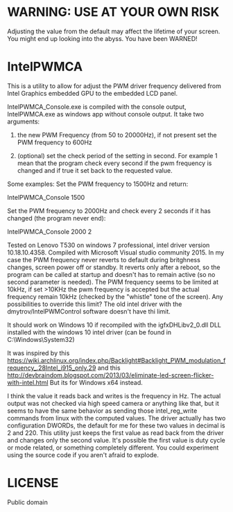 # WARNING: USE AT YOUR OWN RISK
Adjusting the value from the default may affect the lifetime of your screen.  You might end up looking into the abyss.  You have been WARNED!

# IntelPWMCA
This is a utility to allow for adjust the PWM driver frequency delivered from Intel Graphics embedded GPU to the embedded LCD panel.

IntelPWMCA_Console.exe is compiled with the console output, IntelPWMCA.exe as windows app without console output.
It take two arguments:

1) the new PWM Frequency (from 50 to 20000Hz), if not present set the PWM frequency to 600Hz

2) (optional) set the check period of the setting in second. For example 1 mean that the program check every second if the pwm frequency is changed and if true it set back to the requested value.

Some examples:
Set the PWM frequency to 1500Hz and return:

IntelPWMCA_Console 1500

Set the PWM frequency to 2000Hz and check every 2 seconds if it has changed (the program never end): 

IntelPWMCA_Console 2000 2

Tested on Lenovo T530 on windows 7 professional, intel driver version 10.18.10.4358. Compiled with Microsoft Visual studio community 2015. 
In my case the PWM frequency never reverts to default during britghness changes, screen power off or standby. It reverts only after a reboot, so the program can be called at startup and doesn't has to remain active (so no second parameter is needed).
The PWM frequency seems to be limited at 10kHz, if set >10KHz the pwm frequency is accepted but the actual frequency remain 10kHz (checked by the "whistle" tone of the screen). Any possibilities to override this limit? The old intel driver with the dmytrov/IntelPWMControl software doesn't have thi limit.

It should work on Windows 10 if recompiled with the igfxDHLibv2_0.dll DLL installed with the windows 10 intel driver (can be found in C:\Windows\System32)

It was inspired by this 
https://wiki.archlinux.org/index.php/Backlight#Backlight_PWM_modulation_frequency_.28Intel_i915_only.29
and this
http://devbraindom.blogspot.com/2013/03/eliminate-led-screen-flicker-with-intel.html
But its for Windows x64 instead.  

I think the value it reads back and writes is the frequency in Hz.  The actual output was not checked via high speed camera or anything like that, but it seems to have the same behavior as sending those intel_reg_write commands from linux with the computed values.  The driver actually has two configuration DWORDs,  the default for me for these two values in decimal is 2 and 220.  This utility just keeps the first value as read back from the driver and changes only the second value.  It's possible the first value is duty cycle or mode related, or something completely different.  You could experiment using the source code if you aren't afraid to explode.

# LICENSE
Public domain
